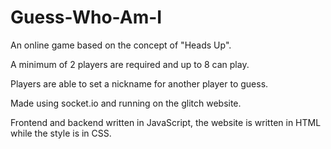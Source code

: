 # Guess-Who-Am-I
An online game based on the concept of "Heads Up".

A minimum of 2 players are required and up to 8 can play.

Players are able to set a nickname for another player to guess.

Made using socket.io and running on the glitch website.

Frontend and backend written in JavaScript, the website is written in HTML while the style is in CSS.
